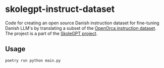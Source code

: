 # skolegpt-instruct-dataset
Code for creating an open source Danish instruction dataset for fine-tuning Danish LLM's by translating a subset of the [OpenOrca instruction dataset](https://huggingface.co/datasets/Open-Orca/OpenOrca). The project is a part of the [SkoleGPT project](https://skolegpt.dk/). 

## Usage
```bash
poetry run python main.py
```
